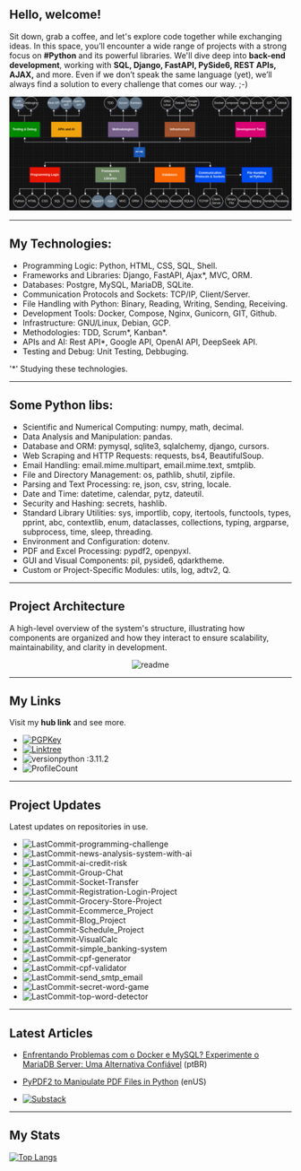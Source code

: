## Hello, welcome!
Sit down, grab a coffee, and let's explore code together while exchanging ideas. In this space, you’ll encounter a wide range of projects with a strong focus on **#Python** and its powerful libraries. We'll dive deep into **back-end development**, working with **SQL, Django, FastAPI, PySide6, REST APIs, AJAX,** and more. Even if we don’t speak the same language (yet), we’ll always find a solution to every challenge that comes our way. ;-)

<div align="center">
  <img src="https://github.com/ecopque/ecopque/blob/main/Edson_Copque_-_GitHub_-_Diagram3.png" alt="readme" />
</div>

---

## My Technologies:
- Programming Logic: Python, HTML, CSS, SQL, Shell.
- Frameworks and Libraries: Django, FastAPI, Ajax*, MVC, ORM.
- Databases: Postgre, MySQL, MariaDB, SQLite.
- Communication Protocols and Sockets: TCP/IP, Client/Server.
- File Handling with Python: Binary, Reading, Writing, Sending, Receiving.
- Development Tools: Docker, Compose, Nginx, Gunicorn, GIT, Github.
- Infrastructure: GNU/Linux, Debian, GCP.
- Methodologies: TDD, Scrum*, Kanban*.
- APIs and AI: Rest API*, Google API, OpenAI API, DeepSeek API.
- Testing and Debug: Unit Testing, Debbuging.

'*' Studying these technologies.

---

## Some Python libs: 
- Scientific and Numerical Computing: numpy, math, decimal.
- Data Analysis and Manipulation: pandas.
- Database and ORM: pymysql, sqlite3, sqlalchemy, django, cursors.
- Web Scraping and HTTP Requests: requests, bs4, BeautifulSoup.
- Email Handling: email.mime.multipart, email.mime.text, smtplib.
- File and Directory Management: os, pathlib, shutil, zipfile.
- Parsing and Text Processing: re, json, csv, string, locale.
- Date and Time: datetime, calendar, pytz, dateutil.
- Security and Hashing: secrets, hashlib.
- Standard Library Utilities: sys, importlib, copy, itertools, functools, types, pprint, abc, contextlib, enum, dataclasses, collections, typing, argparse, subprocess, time, sleep, threading.
- Environment and Configuration: dotenv.
- PDF and Excel Processing: pypdf2, openpyxl.
- GUI and Visual Components: pil, pyside6, qdarktheme.
- Custom or Project-Specific Modules: utils, log, adtv2, Q.

---

## Project Architecture
A high-level overview of the system's structure, illustrating how components are organized and how they interact to ensure scalability, maintainability, and clarity in development.

<div align="center">
  <img src="https://github.com/ecopque/ecopque/blob/main/Code_-_Python_-_New_Nanking_System.png" alt="readme" />
</div>

---

## My Links
Visit my <strong>hub link</strong> and see more.

- [![PGPKey](https://img.shields.io/badge/PGP%20Key%20for%20Email-0A0A0A?style=flat&logo=mail.ru&logoColor=FF0000)](https://keys.openpgp.org/search?q=ecop%40disroot.org)&nbsp;
- [![Linktree](https://img.shields.io/badge/Links-edsoncopque-blue?style=flat&logo=linktree&logoColor=FF0000)](https://linktr.ee/edsoncopque)&nbsp;
- ![versionpython :3.11.2](https://img.shields.io/badge/Python%20version-3.11.2-blue)&nbsp;
- ![ProfileCount](https://komarev.com/ghpvc/?username=ecopque&color=yellow)&nbsp;

---

## Project Updates
Latest updates on repositories in use.
- ![LastCommit-programming-challenge](https://img.shields.io/github/last-commit/ecopque/programming_challenges?logo=&logoColor=white&label=/programming_challenges&color=9bf12&&style=flat)&nbsp;
- ![LastCommit-news-analysis-system-with-ai](https://img.shields.io/github/last-commit/ecopque/news_analysis_system_with_ai?logo=&logoColor=white&label=/news_analysis_system_with_ai&color=9bf12&&style=flat)&nbsp;
- ![LastCommit-ai-credit-risk](https://img.shields.io/github/last-commit/ecopque/ai_credit_risk_prediction?logo=&logoColor=white&label=/ai_credit_risk_prediction&color=9bf12&&style=flat)&nbsp;
- ![LastCommit-Group-Chat](https://img.shields.io/github/last-commit/ecopque/group_chat?logo=&logoColor=white&label=/group_chat&color=9bf12&&style=flat)&nbsp;
- ![LastCommit-Socket-Transfer](https://img.shields.io/github/last-commit/ecopque/socket_transfer?logo=&logoColor=white&label=/socket_transfer&color=9bf12&&style=flat)&nbsp;
- ![LastCommit-Registration-Login-Project](https://img.shields.io/github/last-commit/ecopque/registration_and_login_project?logo=&logoColor=white&label=/registration_and_login_project&color=9bf12&&style=flat)&nbsp;
- ![LastCommit-Grocery-Store-Project](https://img.shields.io/github/last-commit/ecopque/grocerystore_project?logo=&logoColor=white&label=/grocerystore_project&color=9bf12&&style=flat)&nbsp;
- ![LastCommit-Ecommerce_Project](https://img.shields.io/github/last-commit/ecopque/ecommerce_project?logo=&logoColor=white&label=/ecommerce_project&color=9bf12&&style=flat)&nbsp;
- ![LastCommit-Blog_Project](https://img.shields.io/github/last-commit/ecopque/blog_project?logo=&logoColor=white&label=/blog_project&color=9bf12&&style=flat)&nbsp;
- ![LastCommit-Schedule_Project](https://img.shields.io/github/last-commit/ecopque/schedule_project?logo=&logoColor=white&label=/schedule_project&color=9bf12&&style=flat)&nbsp;
- ![LastCommit-VisualCalc](https://img.shields.io/github/last-commit/ecopque/visualcalc_calculator?logo=&logoColor=white&label=/visualcalc&color=9bf12&&style=flat)&nbsp;
- ![LastCommit-simple_banking-system](https://img.shields.io/github/last-commit/ecopque/simple_banking_system?logo=&logoColor=white&label=/simple_banking_system&color=9bf12&&style=flat)&nbsp;
- ![LastCommit-cpf-generator](https://img.shields.io/github/last-commit/ecopque/cpf_generator?logo=&logoColor=white&label=/cpf_generator&color=9bf12&&style=flat)&nbsp;
- ![LastCommit-cpf-validator](https://img.shields.io/github/last-commit/ecopque/cpf_validator?logo=&logoColor=white&label=/cpf_validator&color=9bf12&&style=flat)&nbsp;
- ![LastCommit-send_smtp_email](https://img.shields.io/github/last-commit/ecopque/send_smtp_email?logo=&logoColor=white&label=/send_smtp_email&color=9bf12&&style=flat)&nbsp;
- ![LastCommit-secret-word-game](https://img.shields.io/github/last-commit/ecopque/secret_word_game?logo=&logoColor=white&label=/secret_word_game&color=9bf12&&style=flat)&nbsp;
- ![LastCommit-top-word-detector](https://img.shields.io/github/last-commit/ecopque/top_word_detector?logo=&logoColor=white&label=/top_word_detector&color=9bf12&&style=flat)&nbsp;

---

## Latest Articles
- [Enfrentando Problemas com o Docker e MySQL? Experimente o MariaDB Server: Uma Alternativa Confiável](https://ecop.substack.com/p/enfrentando-problemas-com-o-docker) (ptBR)
- [PyPDF2 to Manipulate PDF Files in Python](https://ecop.substack.com/p/pypdf2-to-manipulate-pdf-files) (enUS)

- [![Substack](https://img.shields.io/badge/-Substack-05122A?style=flat&logo=Substack)](https://ecop.substack.com/)

---

## My Stats
[![Top Langs](https://github-readme-stats.vercel.app/api/top-langs/?username=ecopque&layout=compact&theme=prussian)](https://github.com/anuraghazra/github-readme-stats)&nbsp;




<!--
**ecopque/ecopque** is a ✨ _special_ ✨ repository because its `README.md` (this file) appears on your GitHub profile.

Here are some ideas to get you started:

- 🔭 I’m currently working on ...
- 🌱 I’m currently learning ...
- 👯 I’m looking to collaborate on ...
- 🤔 I’m looking for help with ...
- 💬 Ask me about ...
- 📫 How to reach me: ...
- 😄 Pronouns: ...
- ⚡ Fun fact: ...
-->
